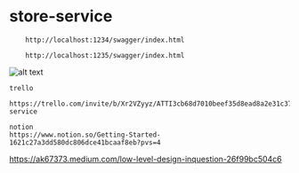 # store-service

```
    http://localhost:1234/swagger/index.html

    http://localhost:1235/swagger/index.html
```

![alt text](https://i.ibb.co/YbwH3tb/Screen-Shot-2023-02-09-at-19-39-16.png)

```
trello

https://trello.com/invite/b/Xr2VZyyz/ATTI3cb68d7010beef35d8ead8a2e31c3789B4ACCBC1/store-service
```

```
notion
https://www.notion.so/Getting-Started-1621c27a3dd580dc806dce41bcaaf8eb?pvs=4
```

https://ak67373.medium.com/low-level-design-inquestion-26f99bc504c6
